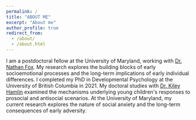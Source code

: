 ```yaml
---
permalink: /
title: "ABOUT ME"
excerpt: "About me"
author_profile: true
redirect_from: 
  - /about/
  - /about.html
---
```

I am a postdoctoral fellow at the University of Maryland, working with [Dr. Nathan Fox](https://nacs.umd.edu/facultyprofile/fox/nathan). My research explores the building blocks of early socioemotional processes and the long-term implications of early individual differences. I completed my PhD in Developmental Psychology at the University of British Columbia in 2021. My doctoral studies with [Dr. Kiley Hamlin](https://psych.ubc.ca/profile/kiley-hamlin/) examined the mechanisms underlying young children's responses to prosocial and antisocial scenarios. At the University of Maryland, my current research explores the nature of social anxiety and the long-term consequences of early adversity.
